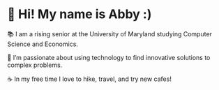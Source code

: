 # 👋 Hi! My name is Abby :)
📚 I am a rising senior at the University of Maryland studying Computer Science and Economics.  
  
🚀 I’m passionate about using technology to find innovative solutions to complex problems.  
  
☕ In my free time I love to hike, travel, and try new cafes!

<!---
abby-wambach/abby-wambach is a ✨ special ✨ repository because its `README.md` (this file) appears on your GitHub profile.
You can click the Preview link to take a look at your changes.
--->
